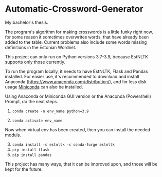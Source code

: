 # Automatic-Crossword-Generator
My bachelor's thesis.

The program's algorithm for making crosswords is a little funky right now, for some reason it sometimes 
overwrites words, that have already been added to the table.
Current problems also include some words missing definitions in the Estonian Wordnet.

This project can only run on Python versions 3.7-3.9, because EstNLTK supports only those currently.


To run the program locally, it needs to have EstNLTK, Flask and Pandas installed. For easier use, it's 
recommended to download and install Anaconda (https://www.anaconda.com/distribution/), 
and for less disk usage [Miniconda](https://conda.io/en/latest/miniconda.html) can also be installed.

Using Anaconda or Miniconda GUI version or the Anaconda (Powershell) Prompt, do the next steps.

1. ```conda create -n env_name python=3.9 ```

2. ```conda activate env_name```

Now when virtual env has been created, then you can install the needed moduls.

3. ```conda install -c estnltk -c conda-forge estnltk```
4. ``pip install flask``
5. ``pip install pandas``

This project has many ways, that it can be improved upon, and those will be kept for the future.

